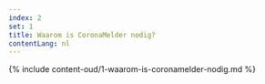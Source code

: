 ```yaml
---
index: 2
set: 1
title: Waarom is CoronaMelder nodig?
contentLang: nl
---
```

{% include content-oud/1-waarom-is-coronamelder-nodig.md %}

